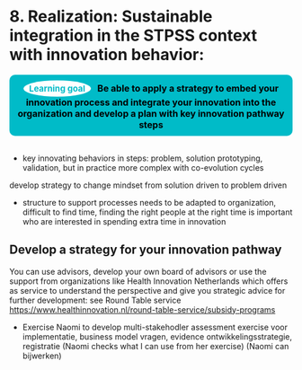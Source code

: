 # 8. Realization: Sustainable integration in the STPSS context with innovation behavior:
<center>
  <div style="padding: 10px; background-color: #00BBC8; border-radius: 10px; display: inline-block; font-weight: bold; font-size: 16px; color: #000; position: relative;">
    <span style="background-color: white; color: #00BBC8; border-radius: 50%; padding: 5px 10px; font-size: 15px; font-weight: bold; margin-right: 8px; display: inline-block;">Learning goal</span>
   Be able to apply a strategy to embed your innovation process and integrate your innovation into the organization and develop a plan with key innovation pathway steps
  </div>
</center>
<br>


* key innovating behaviors in steps: problem, solution prototyping, validation, but in practice more complex with co-evolution cycles

develop strategy to change mindset from solution driven to problem driven

* structure to support processes needs to be adapted to organization, difficult to find time, finding the right people at the right time is important who are interested in spending extra time in innovation

## Develop a strategy for your innovation pathway

You can use advisors, develop your own board of advisors or use the support from organizations like Health Innovation Netherlands which offers as service to understand the perspective and give you strategic advice for further development: see Round Table service https://www.healthinnovation.nl/round-table-service/subsidy-programs

* Exercise Naomi to develop multi-stakehodler assessment exercise voor implementatie, business model vragen, evidence ontwikkelingsstrategie, registratie (Naomi checks what I can use from her exercise) (Naomi can bijwerken)